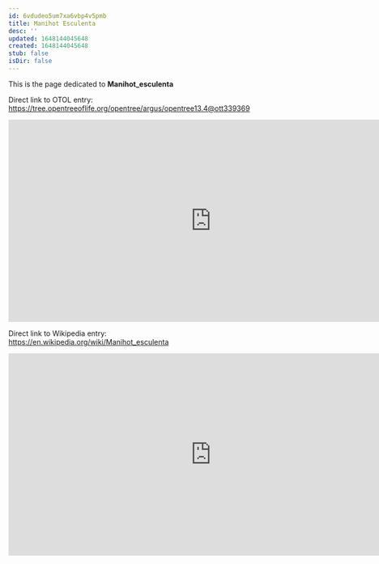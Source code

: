 ```yaml
---
id: 6vdudeo5um7xa6vbp4v5pmb
title: Manihot Esculenta
desc: ''
updated: 1648144045648
created: 1648144045648
stub: false
isDir: false
---
```

This is the page dedicated to **Manihot_esculenta**


Direct link to OTOL entry: https://tree.opentreeoflife.org/opentree/argus/opentree13.4@ott339369



<html>
    <body>
    <iframe src="https://tree.opentreeoflife.org/opentree/argus/opentree13.4@ott339369"
    width="800" height="400" frameborder="0" allowfullscreen> </iframe>
    </body>
</html>
    


Direct link to Wikipedia entry: https://en.wikipedia.org/wiki/Manihot_esculenta



<html>
    <body>
    <iframe src="https://en.wikipedia.org/wiki/Manihot_esculenta"
    width="800" height="400" frameborder="0" allowfullscreen> </iframe>
    </body>
</html>
    
